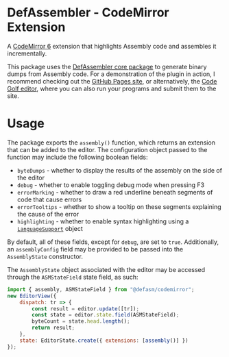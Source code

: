# DefAssembler - CodeMirror Extension
A [CodeMirror 6](https://codemirror.net/6/) extension that highlights Assembly code and assembles it incrementally.

This package uses the [DefAssembler core package](https://www.npmjs.com/package/@defasm/core) to generate binary dumps from Assembly code. For a demonstration of the plugin in action, I recommend checking out the [GitHub Pages site](https://newdefectus.github.io/defAsm/), or alternatively, the [Code Golf editor](https://code.golf/ng/fizz-buzz#assembly), where you can also run your programs and submit them to the site.

# Usage
The package exports the `assembly()` function, which returns an extension that can be added to the editor. The configuration object passed to the function may include the following boolean fields:
* `byteDumps` - whether to display the results of the assembly on the side of the editor
* `debug` - whether to enable toggling debug mode when pressing F3
* `errorMarking` - whether to draw a red underline beneath segments of code that cause errors
* `errorTooltips` - whether to show a tooltip on these segments explaining the cause of the error
* `highlighting` - whether to enable syntax highlighting using a [`LanguageSupport`](https://codemirror.net/6/docs/ref/#language.LanguageSupport) object

By default, all of these fields, except for `debug`, are set to `true`. Additionally, an `assemblyConfig` field may be provided to be passed into the `AssemblyState` constructor.

The `AssemblyState` object associated with the editor may be accessed through the `ASMStateField` state field, as such:

```js
import { assembly, ASMStateField } from "@defasm/codemirror";
new EditorView({
    dispatch: tr => {
        const result = editor.update([tr]);
        const state = editor.state.field(ASMStateField);
        byteCount = state.head.length();
        return result;
    },
    state: EditorState.create({ extensions: [assembly()] })
});
```